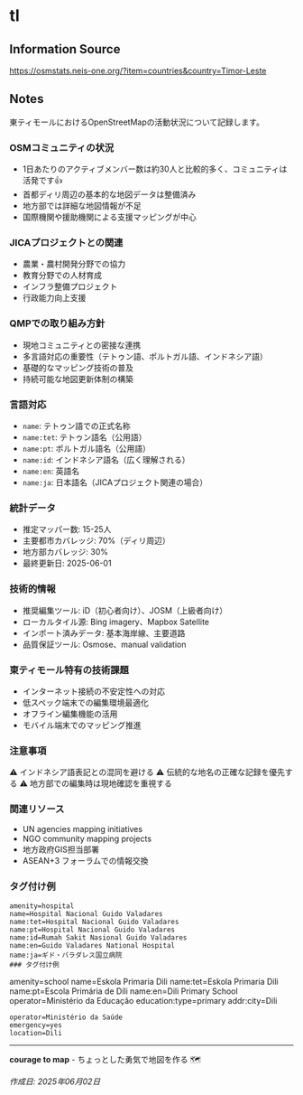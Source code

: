 # tl

## Information Source
https://osmstats.neis-one.org/?item=countries&country=Timor-Leste

## Notes
東ティモールにおけるOpenStreetMapの活動状況について記録します。

### OSMコミュニティの状況
- 1日あたりのアクティブメンバー数は約30人と比較的多く、コミュニティは活発です👍
- 首都ディリ周辺の基本的な地図データは整備済み
- 地方部では詳細な地図情報が不足
- 国際機関や援助機関による支援マッピングが中心

### JICAプロジェクトとの関連
- 農業・農村開発分野での協力
- 教育分野での人材育成
- インフラ整備プロジェクト
- 行政能力向上支援

### QMPでの取り組み方針
- 現地コミュニティとの密接な連携
- 多言語対応の重要性（テトゥン語、ポルトガル語、インドネシア語）
- 基礎的なマッピング技術の普及
- 持続可能な地図更新体制の構築

### 言語対応
- `name`: テトゥン語での正式名称
- `name:tet`: テトゥン語名（公用語）
- `name:pt`: ポルトガル語名（公用語）
- `name:id`: インドネシア語名（広く理解される）
- `name:en`: 英語名
- `name:ja`: 日本語名（JICAプロジェクト関連の場合）

### 統計データ
- 推定マッパー数: 15-25人
- 主要都市カバレッジ: 70%（ディリ周辺）
- 地方部カバレッジ: 30%
- 最終更新日: 2025-06-01

### 技術的情報
- 推奨編集ツール: iD（初心者向け）、JOSM（上級者向け）
- ローカルタイル源: Bing imagery、Mapbox Satellite
- インポート済みデータ: 基本海岸線、主要道路
- 品質保証ツール: Osmose、manual validation

### 東ティモール特有の技術課題
- インターネット接続の不安定性への対応
- 低スペック端末での編集環境最適化
- オフライン編集機能の活用
- モバイル端末でのマッピング推進

### 注意事項
⚠️ インドネシア語表記との混同を避ける
⚠️ 伝統的な地名の正確な記録を優先する
⚠️ 地方部での編集時は現地確認を重視する

### 関連リソース
- UN agencies mapping initiatives
- NGO community mapping projects
- 地方政府GIS担当部署
- ASEAN+3 フォーラムでの情報交換

### タグ付け例
```
amenity=hospital
name=Hospital Nacional Guido Valadares
name:tet=Hospital Nacional Guido Valadares
name:pt=Hospital Nacional Guido Valadares
name:id=Rumah Sakit Nasional Guido Valadares
name:en=Guido Valadares National Hospital
name:ja=ギド・バラダレス国立病院
### タグ付け例
```
amenity=school
name=Eskola Primaria Dili
name:tet=Eskola Primaria Dili
name:pt=Escola Primária de Díli
name:en=Dili Primary School
operator=Ministério da Educação
education:type=primary
addr:city=Dili
```
operator=Ministério da Saúde
emergency=yes
location=Dili
```

---

**courage to map** - ちょっとした勇気で地図を作る 🗺️

*作成日: 2025年06月02日*
